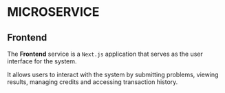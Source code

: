 # MICROSERVICE

## Frontend

The **Frontend** service is a `Next.js` application that serves as the user interface for the system. 

It allows users to interact with the system by submitting problems, viewing results, managing credits and accessing transaction history. 
